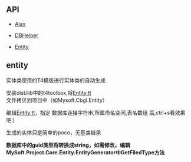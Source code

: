 ## API

+ [Ajax](ajax.md)

+ [DBHelper](dbhelper.md)

+ [Entity](entity.md)



## entity
实体类使用的T4模版进行实体类的自动生成

安装dist/lib中的t4toolbox,将[Entity.tt](Entity.tt)文件拷贝到项目中（如Mysoft.Cbgl.Entity）

编辑[Entity.tt](Entity.tt)，指定 数据库连接字符串,所属命名空间,表名数组 后,ctrl+s看效果吧:)

生成的实体只是简单的poco，无基类继承


**数据库中的guid类型将转换成string，如需修改，编辑MySoft.Project.Core.Entity.EntityGenerator中GetFiledType方法**
